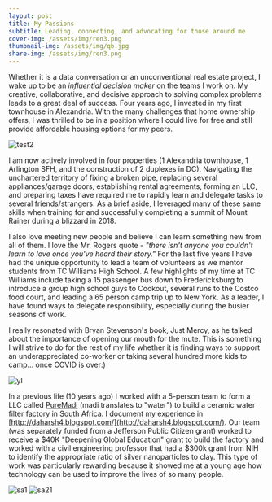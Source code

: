 ```yaml
---
layout: post
title: My Passions
subtitle: Leading, connecting, and advocating for those around me 
cover-img: /assets/img/ren3.png
thumbnail-img: /assets/img/qb.jpg
share-img: /assets/img/ren3.png
---
```


Whether it is a data conversation or an unconventional real estate project, I wake up to be an *influential decision maker* on the teams I work on. My creative, collaborative, and decisive approach to solving complex problems leads to a great deal of success. Four years ago, I invested in my first townhouse in Alexandria. With the many challenges that home ownership offers, I was thrilled to be in a position where I could live for free and still provide affordable housing options for my peers.

![test2](https://daharsh4.github.io/assets/img/realpicture.png)

I am now actively involved in four properties (1 Alexandria townhouse, 1 Arlington SFH, and the construction of 2 duplexes in DC). Navigating the unchartered territory of fixing a broken pipe, replacing several appliances/garage doors, establishing rental agreements, forming an LLC, and preparing taxes have required me to rapidly learn and delegate tasks to several friends/strangers. As a brief aside, I leveraged many of these same skills when training for and successfully completing a summit of Mount Rainer during a blizzard in 2018.

I also love meeting new people and believe I can learn something new from all of them. I love the Mr. Rogers quote - *"there isn't anyone you couldn't learn to love once you've heard their story."* For the last five years I have had the unique opportunity to lead a team of volunteers as we mentor students from TC Williams High School. A few highlights of my time at TC Williams include taking a 15 passenger bus down to Fredericksburg to introduce a group high school guys to Cookout, several runs to the Costco food court, and leading a 65 person camp trip up to New York.  As a leader, I have found ways to delegate responsibility, especially during the busier seasons of work.

I really resonated with Bryan Stevenson's book, Just Mercy, as he talked about the importance of opening our mouth for the mute. This is something I will strive to do for the rest of my life whether it is finding ways to support an underappreciated co-worker or taking several hundred more kids to camp... once COVID is over:)

![yl](https://daharsh4.github.io/assets/img/ylpicture.png)

In a previous life (10 years ago) I worked with a 5-person team to form a LLC called [PureMadi](https://www.puremadi.org) (madi translates to "water") to build a ceramic water filter factory in South Africa. I document my experience in [http://daharsh4.blogspot.com/](http://daharsh4.blogspot.com/). Our team (was separately funded from a Jefferson Public Citizen grant) worked to receive a $40K "Deepening Global Education" grant to build the factory and worked with a civil engineering professor that had a $300k grant from NIH to identify the appropriate ratio of silver nanoparticles to clay. This type of work was particularly rewarding because it showed me at a young age how technology can be used to improve the lives of so many people. 

![sa1](https://daharsh4.github.io/assets/img/sa.png)
![sa21](https://daharsh4.github.io/assets/img/sa2.png)
